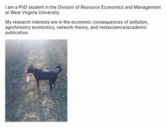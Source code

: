 I am a PhD student in the Division of Resource Economics and Management at West Virginia University.

My research interests are in the economic consequences of pollution, agroforestry economics, network theory, and metascience/academic publication. 

<img src="/img/Ada.jfif" alt="Ada" width="200"/>
